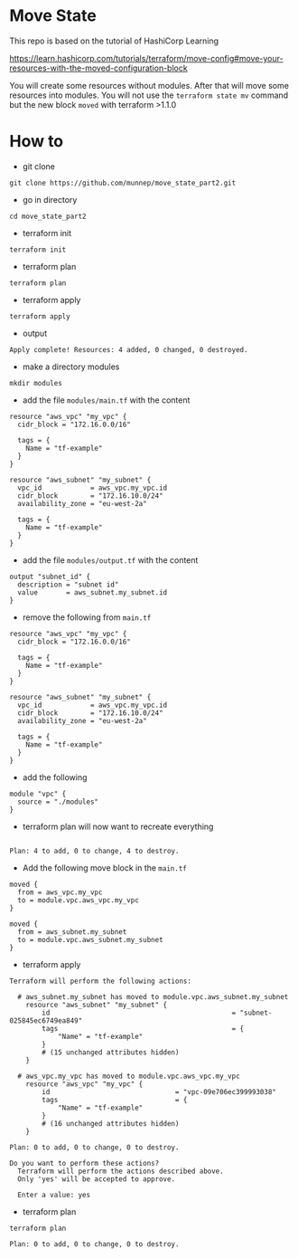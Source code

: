 # Move State

This repo is based on the tutorial of HashiCorp Learning


https://learn.hashicorp.com/tutorials/terraform/move-config#move-your-resources-with-the-moved-configuration-block

You will create some resources without modules. After that will move some resources into modules. You will not use the ```terraform state mv``` command but the new block ```moved``` with terraform >1.1.0

# How to

- git clone
```
git clone https://github.com/munnep/move_state_part2.git
```
- go in directory
```
cd move_state_part2
```
- terraform init
```
terraform init
```
- terraform plan
```
terraform plan
```
- terraform apply
```
terraform apply
```
- output
```
Apply complete! Resources: 4 added, 0 changed, 0 destroyed.
```
- make a directory modules
```
mkdir modules
```
- add the file ```modules/main.tf``` with the content
```
resource "aws_vpc" "my_vpc" {
  cidr_block = "172.16.0.0/16"

  tags = {
    Name = "tf-example"
  }
}

resource "aws_subnet" "my_subnet" {
  vpc_id            = aws_vpc.my_vpc.id
  cidr_block        = "172.16.10.0/24"
  availability_zone = "eu-west-2a"

  tags = {
    Name = "tf-example"
  }
}
```
- add the file ```modules/output.tf``` with the content
```
output "subnet_id" {
  description = "subnet id"
  value       = aws_subnet.my_subnet.id
}
```
- remove the following from ```main.tf```
```
resource "aws_vpc" "my_vpc" {
  cidr_block = "172.16.0.0/16"

  tags = {
    Name = "tf-example"
  }
}

resource "aws_subnet" "my_subnet" {
  vpc_id            = aws_vpc.my_vpc.id
  cidr_block        = "172.16.10.0/24"
  availability_zone = "eu-west-2a"

  tags = {
    Name = "tf-example"
  }
}
```
- add the following
```
module "vpc" {
  source = "./modules"
}
```
- terraform plan will now want to recreate everything
```

Plan: 4 to add, 0 to change, 4 to destroy.
```
- Add the following move block in the ```main.tf```
```
moved {
  from = aws_vpc.my_vpc
  to = module.vpc.aws_vpc.my_vpc
}

moved {
  from = aws_subnet.my_subnet
  to = module.vpc.aws_subnet.my_subnet
}

```
- terraform apply
```
Terraform will perform the following actions:

  # aws_subnet.my_subnet has moved to module.vpc.aws_subnet.my_subnet
    resource "aws_subnet" "my_subnet" {
        id                                             = "subnet-025845ec6749ea849"
        tags                                           = {
            "Name" = "tf-example"
        }
        # (15 unchanged attributes hidden)
    }

  # aws_vpc.my_vpc has moved to module.vpc.aws_vpc.my_vpc
    resource "aws_vpc" "my_vpc" {
        id                               = "vpc-09e706ec399993038"
        tags                             = {
            "Name" = "tf-example"
        }
        # (16 unchanged attributes hidden)
    }

Plan: 0 to add, 0 to change, 0 to destroy.

Do you want to perform these actions?
  Terraform will perform the actions described above.
  Only 'yes' will be accepted to approve.

  Enter a value: yes
```
- terraform plan
```
terraform plan
```
```
Plan: 0 to add, 0 to change, 0 to destroy.
```
